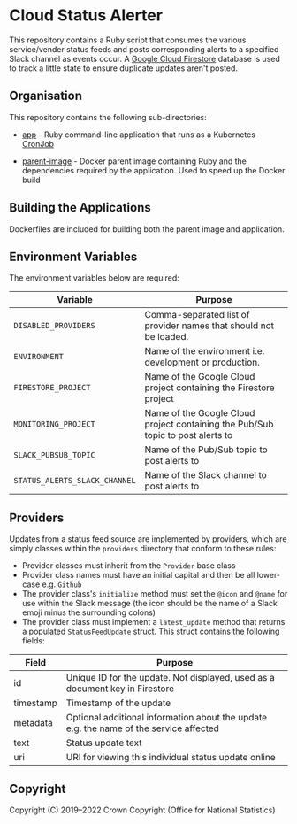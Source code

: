 # Cloud Status Alerter
This repository contains a Ruby script that consumes the various service/vender status feeds and posts corresponding alerts to a specified Slack channel as events occur. A [Google Cloud Firestore](https://firebase.google.com/docs/firestore/) database is used to track a little state to ensure duplicate updates aren't posted.

## Organisation
This repository contains the following sub-directories:

* [app](https://github.com/ONSdigital/cloud-status-alerter/tree/master/app) - Ruby command-line application that runs as a Kubernetes [CronJob](https://kubernetes.io/docs/concepts/workloads/controllers/cron-jobs/)

* [parent-image](https://github.com/ONSdigital/cloud-status-alerter/tree/master/parent-image) - Docker parent image containing Ruby and the dependencies required by the application. Used to speed up the Docker build

## Building the Applications
Dockerfiles are included for building both the parent image and application.

## Environment Variables
The environment variables below are required:

| Variable                      | Purpose                                                                         |
|-------------------------------|---------------------------------------------------------------------------------|
| `DISABLED_PROVIDERS `         | Comma-separated list of provider names that should not be loaded.               |
| `ENVIRONMENT`                 | Name of the environment i.e. development or production.                         |
| `FIRESTORE_PROJECT`           | Name of the Google Cloud project containing the Firestore project               |
| `MONITORING_PROJECT`          | Name of the Google Cloud project containing the Pub/Sub topic to post alerts to |
| `SLACK_PUBSUB_TOPIC`          | Name of the Pub/Sub topic to post alerts to                                     |
| `STATUS_ALERTS_SLACK_CHANNEL` | Name of the Slack channel to post alerts to                                     |

## Providers
Updates from a status feed source are implemented by providers, which are simply classes within the `providers` directory that conform to these rules:

* Provider classes must inherit from the `Provider` base class
* Provider class names must have an initial capital and then be all lower-case e.g. `Github`
* The provider class's `initialize` method must set the `@icon` and `@name` for use within the Slack message (the icon should be the name of a Slack emoji minus the surrounding colons)
* The provider class must implement a `latest_update` method that returns a populated `StatusFeedUpdate` struct. This struct contains the following fields:

| Field     | Purpose                                                                                |
| ----------| -------------------------------------------------------------------------------------- |
| id        | Unique ID for the update. Not displayed, used as a document key in Firestore           |
| timestamp | Timestamp of the update                                                                |
| metadata  | Optional additional information about the update e.g. the name of the service affected |
| text      | Status update text                                                                     |
| uri       | URI for viewing this individual status update online                                   |

## Copyright
Copyright (C) 2019&ndash;2022 Crown Copyright (Office for National Statistics)